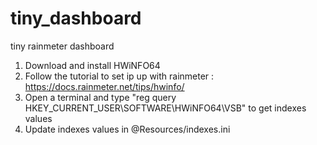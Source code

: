 # tiny_dashboard
tiny rainmeter dashboard

1. Download and install HWiNFO64 
2. Follow the tutorial to set ip up with rainmeter : https://docs.rainmeter.net/tips/hwinfo/ 
3. Open a terminal and type "reg query HKEY_CURRENT_USER\SOFTWARE\HWiNFO64\VSB" to get indexes values
4. Update indexes values in @Resources/indexes.ini